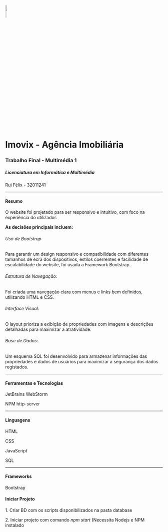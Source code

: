 <img src="https://ipcb.pt/media/4joj0kgw/logo-upcb.svg" style="height:10%"/>
<h1>Imovix - Agência Imobiliária</h1>
<h3>Trabalho Final - Multimédia 1</h3>
<h5>Licenciatura em Informática e Multimédia</h5>
<p>Rui Félix - 32011241</p>
<hr>
<h4>Resumo</h4>
<p>O website foi projetado para ser responsivo e intuitivo, com foco na experiência do utilizador.</p>
<strong>As decisões principais incluem:</strong>
<h6>Uso de Bootstrap</h6>
Para garantir um design responsivo e compatibilidade com diferentes tamanhos de ecrã dos
dispositivos, estilos coerrentes e facilidade de escalabilidade do website, foi usada a
Framework Bootstrap.
<h6>Estrutura de Navegação:</h6> Foi criada uma navegação clara com menus e links bem definidos,
utilizando HTML e CSS.
<h6>Interface Visual:</h6>O layout prioriza a exibição de propriedades com imagens e descrições
detalhadas para maximizar a atratividade.
<h6>Base de Dados:</h6> Um esquema SQL foi desenvolvido para armazenar informações das
propriedades e dados de usuários para maximizar a segurança dos dados registados.</p>
<hr>
<h4>Ferramentas e Tecnologias</h4>
<p>JetBrains WebStorm</p>
<p>NPM http-server</p>
<hr>
<h4>Linguagens</h4>
<p>HTML</p>
<p>CSS</p>
<p>JavaScript</p>
<p>SQL</p>
<hr>
<h4>Frameworks</h4>
<p>Bootstrap</p>
<h4>Iniciar Projeto</h4>
<p>1. Criar BD com os scripts disponibilizados na pasta database</p>
<p>2. Iniciar projeto com comando <i>npm start</i> (Necessita Nodejs e NPM instalado</p>


